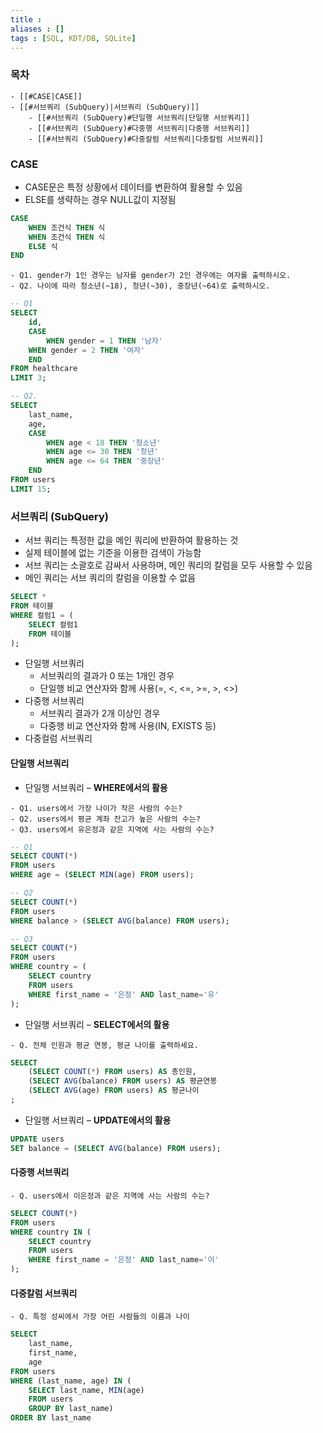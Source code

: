 ```yaml
---
title : 
aliases : []
tags : [SQL, KDT/DB, SQLite]
---
```


### 목차
```ad-note
- [[#CASE|CASE]]
- [[#서브쿼리 (SubQuery)|서브쿼리 (SubQuery)]]
	- [[#서브쿼리 (SubQuery)#단일행 서브쿼리|단일행 서브쿼리]]
	- [[#서브쿼리 (SubQuery)#다중행 서브쿼리|다중행 서브쿼리]]
	- [[#서브쿼리 (SubQuery)#다중칼럼 서브쿼리|다중칼럼 서브쿼리]]
```


### CASE
- CASE문은 특정 상황에서 데이터를 변환하여 활용할 수 있음 
- ELSE를 생략하는 경우 NULL값이 지정됨

```sql
CASE 
	WHEN 조건식 THEN 식
	WHEN 조건식 THEN 식
	ELSE 식
END
```

```ad-question
- Q1. gender가 1인 경우는 남자를 gender가 2인 경우에는 여자를 출력하시오.
- Q2. 나이에 따라 청소년(~18), 청년(~30), 중장년(~64)로 출력하시오.
```

```sql
-- Q1
SELECT
	id,
	CASE
		WHEN gender = 1 THEN '남자'
	WHEN gender = 2 THEN '여자'
	END
FROM healthcare
LIMIT 3;

-- Q2.
SELECT
	last_name,
	age,
	CASE
		WHEN age < 18 THEN '청소년'
		WHEN age <= 30 THEN '청년'
		WHEN age <= 64 THEN '중장년'
	END
FROM users
LIMIT 15;
```

### 서브쿼리 (SubQuery)
- 서브 쿼리는 특정한 값을 메인 쿼리에 반환하여 활용하는 것
- 실제 테이블에 없는 기준을 이용한 검색이 가능함
- 서브 쿼리는 소괄호로 감싸서 사용하며, 메인 쿼리의 칼럼을 모두 사용할 수 있음
- 메인 쿼리는 서브 쿼리의 칼럼을 이용할 수 없음

```sql
SELECT * 
FROM 테이블 
WHERE 컬럼1 = ( 
	SELECT 컬럼1 
	FROM 테이블 
);
```

- 단일행 서브쿼리
	- 서브쿼리의 결과가 0 또는 1개인 경우
	- 단일행 비교 연산자와 함께 사용(=, <, <=, >=, >, <>)
- 다중행 서브쿼리
	- 서브쿼리 결과가 2개 이상인 경우
	- 다중행 비교 연산자와 함께 사용(IN, EXISTS 등)
- 다중컬럼 서브쿼리

#### 단일행 서브쿼리
- 단일행 서브쿼리 – **WHERE에서의 활용**
```ad-question
- Q1. users에서 가장 나이가 작은 사람의 수는?
- Q2. users에서 평균 계좌 잔고가 높은 사람의 수는?
- Q3. users에서 유은정과 같은 지역에 사는 사람의 수는?
```

```sql
-- Q1
SELECT COUNT(*) 
FROM users 
WHERE age = (SELECT MIN(age) FROM users);

-- Q2
SELECT COUNT(*) 
FROM users 
WHERE balance > (SELECT AVG(balance) FROM users);

-- Q3
SELECT COUNT(*)
FROM users
WHERE country = ( 
	SELECT country 
	FROM users 
	WHERE first_name = '은정' AND last_name='유'
);
```

-  단일행 서브쿼리 – **SELECT에서의 활용**
```ad-question
- Q. 전체 인원과 평균 연봉, 평균 나이를 출력하세요.
```

```sql
SELECT 
	(SELECT COUNT(*) FROM users) AS 총인원, 
	(SELECT AVG(balance) FROM users) AS 평균연봉 
	(SELECT AVG(age) FROM users) AS 평균나이
;
```


-  단일행 서브쿼리 – **UPDATE에서의 활용**
```sql
UPDATE users 
SET balance = (SELECT AVG(balance) FROM users);
```


#### 다중행 서브쿼리
```ad-question
- Q. users에서 이은정과 같은 지역에 사는 사람의 수는?
```

```sql
SELECT COUNT(*) 
FROM users 
WHERE country IN ( 
	SELECT country 
	FROM users 
	WHERE first_name = '은정' AND last_name='이' 
);
```


#### 다중칼럼 서브쿼리
```ad-question
- Q. 특정 성씨에서 가장 어린 사람들의 이름과 나이
```

```sql
SELECT 
	last_name, 
	first_name, 
	age 
FROM users 
WHERE (last_name, age) IN ( 
	SELECT last_name, MIN(age) 
	FROM users 
	GROUP BY last_name) 
ORDER BY last_name
```